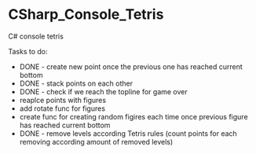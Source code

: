 # CSharp_Console_Tetris
C# console tetris

Tasks to do:
- DONE - create new point once the previous one has reached current bottom
- DONE - stack points on each other
- DONE - check if we reach the topline for game over
- reaplce points with figures
- add rotate func for figures
- create func for creating random figires each time once previous figure has reached current bottom
- DONE - remove levels according Tetris rules (count points for each removing according amount of removed levels)

